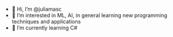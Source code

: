 - 👋 Hi, I’m @juliamasc
- 👀 I’m interested in ML, AI, in general learning new programming techniques and applications
- 🌱 I’m currently learning C#


<!---
juliamasc/juliamasc is a ✨ special ✨ repository because its `README.md` (this file) appears on your GitHub profile.
You can click the Preview link to take a look at your changes.
--->
